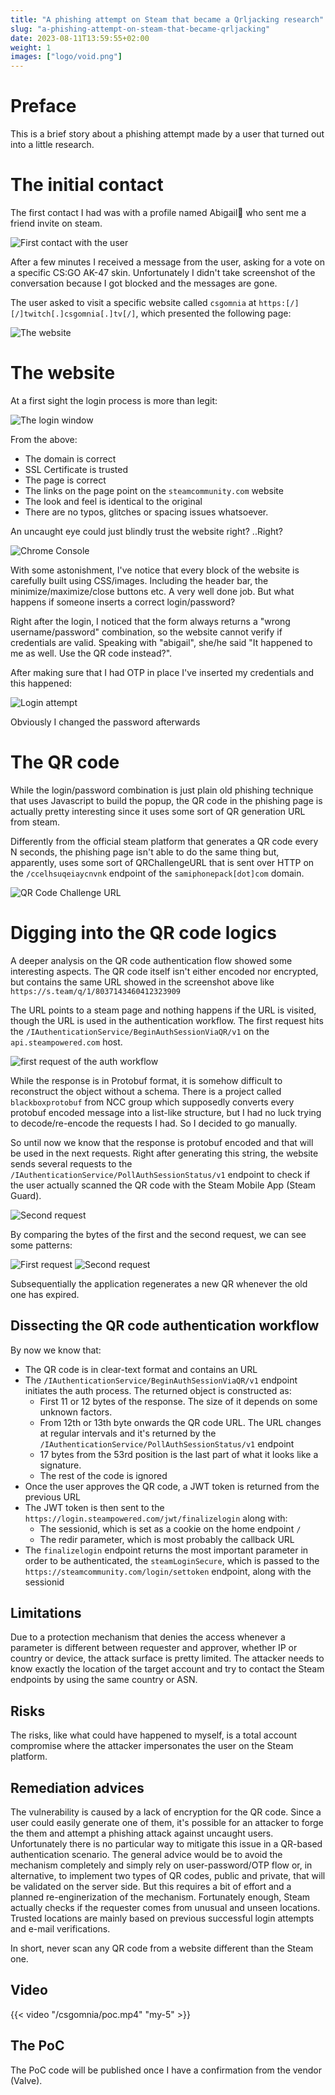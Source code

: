 ```yaml
---
title: "A phishing attempt on Steam that became a Qrljacking research"
slug: "a-phishing-attempt-on-steam-that-became-qrljacking"
date: 2023-08-11T13:59:55+02:00
weight: 1
images: ["logo/void.png"]
---
```


# Preface
This is a brief story about a phishing attempt made by a user that turned out into a little research.

# The initial contact
The first contact I had was with a profile named Abigail🌻 who sent me a friend invite on steam.

![First contact with the user](/csgomnia/friend_request.png)

After a few minutes I received a message from the user, asking for a vote on a specific CS:GO AK-47 skin. Unfortunately I didn't take screenshot of the conversation because I got blocked and the messages are gone.

The user asked to visit a specific website called `csgomnia` at `https:[/][/]twitch[.]csgomnia[.]tv[/]`, which presented the following page:

![The website](/csgomnia/the_website.png)


# The website

At a first sight the login process is more than legit:

![The login window](/csgomnia/login_window.png)

From the above:

- The domain is correct
- SSL Certificate is trusted
- The page is correct
- The links on the page point on the `steamcommunity.com` website
- The look and feel is identical to the original
- There are no typos, glitches or spacing issues whatsoever.

An uncaught eye could just blindly trust the website right? ..Right? 

![Chrome Console](/csgomnia/chrome_console.png)

With some astonishment, I've notice that every block of the website is carefully built using CSS/images. Including the header bar, the minimize/maximize/close buttons etc. A very well done job. But what happens if someone inserts a correct login/password?

Right after the login, I noticed that the form always returns a "wrong username/password" combination, so the website cannot verify if credentials are valid. Speaking with "abigail", she/he said "It happened to me as well. Use the QR code instead?".

After making sure that I had OTP in place I've inserted my credentials and this happened:

![Login attempt](/csgomnia/login_attempt.png)

Obviously I changed the password afterwards

# The QR code

While the login/password combination is just plain old phishing technique that uses Javascript to build the popup, the QR code in the phishing page is actually pretty interesting since it uses some sort of QR generation URL from steam.

Differently from the official steam platform that generates a QR code every N seconds, the phishing page isn't able to do the same thing but, apparently, uses some sort of QRChallengeURL that is sent over HTTP on the `/ccelhsuqeiaycnvnk` endpoint of the `samiphonepack[dot]com` domain.

![QR Code Challenge URL](/csgomnia/qrcode_logics.png)

# Digging into the QR code logics

A deeper analysis on the QR code authentication flow showed some interesting aspects. The QR code itself isn't either encoded nor encrypted, but contains the same URL showed in the screenshot above like `https://s.team/q/1/8037143460412323909`

The URL points to a steam page and nothing happens if the URL is visited, though the URL is used in the authentication workflow. The first request hits the `/IAuthenticationService/BeginAuthSessionViaQR/v1` on the `api.steampowered.com` host.

![first request of the auth workflow](/csgomnia/auth_first_request.png)

While the response is in Protobuf format, it is somehow difficult to reconstruct the object without a schema. There is a project called `blackboxprotobuf` from NCC group which supposedly converts every protobuf encoded message into a list-like structure, but I had no luck trying to decode/re-encode the requests I had. So I decided to go manually.

So until now we know that the response is protobuf encoded and that will be used in the next requests. Right after generating this string, the website sends several requests to the `/IAuthenticationService/PollAuthSessionStatus/v1` endpoint to check if the user actually scanned the QR code with the Steam Mobile App (Steam Guard).

![Second request](/csgomnia/auth_second_request.png)

By comparing the bytes of the first and the second request, we can see some patterns:

![First request](/csgomnia/auth_request_compare_1.png)
![Second request](/csgomnia/auth_request_compare_2.png)

Subsequentially the application regenerates a new QR whenever the old one has expired.

## Dissecting the QR code authentication workflow

By now we know that:
- The QR code is in clear-text format and contains an URL
- The `/IAuthenticationService/BeginAuthSessionViaQR/v1` endpoint initiates the auth process. The returned object is constructed as:
    - First 11 or 12 bytes of the response. The size of it depends on some unknown factors.
    - From 12th or 13th byte onwards the QR code URL. The URL changes at regular intervals and it's returned by the `/IAuthenticationService/PollAuthSessionStatus/v1` endpoint
    - 17 bytes from the 53rd position is the last part of what it looks like a signature.
    - The rest of the code is ignored
- Once the user approves the QR code, a JWT token is returned from the previous URL
- The JWT token is then sent to the `https://login.steampowered.com/jwt/finalizelogin` along with:
    - The sessionid, which is set as a cookie on the home endpoint `/`
    - The redir parameter, which is most probably the callback URL
- The `finalizelogin` endpoint returns the most important parameter in order to be authenticated, the `steamLoginSecure`, which is passed to the `https://steamcommunity.com/login/settoken` endpoint, along with the sessionid


## Limitations
Due to a protection mechanism that denies the access whenever a parameter is different between requester and approver, whether IP or country or device, the attack surface is pretty limited. The attacker needs to know exactly the location of the target account and try to contact the Steam endpoints by using the same country or ASN.

## Risks

The risks, like what could have happened to myself, is a total account compromise where the attacker impersonates the user on the Steam platform.


## Remediation advices

The vulnerability is caused by a lack of encryption for the QR code. Since a user could easily generate one of them, it's possible for an attacker to forge the them and attempt a phishing attack against uncaught users.
Unfortunately there is no particular way to mitigate this issue in a QR-based authentication scenario. The general advice would be to avoid the mechanism completely and simply rely on user-password/OTP flow or, in alternative, to implement two types of QR codes, public and private, that will be validated on the server side. But this requires a bit of effort and a planned re-enginerization of the mechanism.
Fortunately enough, Steam actually checks if the requester comes from unusual and unseen locations. Trusted locations are mainly based on previous successful login attempts and e-mail verifications.

In short, never scan any QR code from a website different than the Steam one.


## Video

{{< video "/csgomnia/poc.mp4" "my-5" >}}

## The PoC

The PoC code will be published once I have a confirmation from the vendor (Valve).